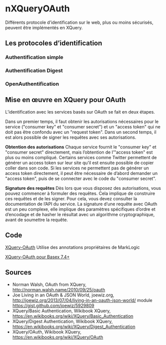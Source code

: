 # nXQueryOAuth

Différents protocole d’identification sur le web, plus ou moins sécurisés, peuvent être implémentés en XQuery.


## Les protocoles d’identification

### Authentification simple

### Authentification Digest

### OpenAuthentification


## Mise en œuvre en XQuery pour OAuth

L’identification avec les services basés sur OAuth se fait en deux étapes.

Dans un premier temps, il faut obtenir les autorisations nécessaires pour le service ("consumer key" et "consumer secret") et un "access token" qui ne doit pas être confondu avec un "request token". Dans un second temps, il est alors possible de signer les requêtes avec ses autorisations.

__Obtention des autorisations__
Chaque service fournit le "consumer key" et "consumer secret" directement, mais l’obtention de l’"access token" est plus ou moins compliqué. Certains services comme Twitter permettent de générer un access token sur leur site qu’il est ensuite possible de copier  coller dans son code. Si les services ne permettent pas de générer un access token directement, il peut être nécessaire de d’abord demander un "access token", puis de se connecter avec le code du "consumer secret".

__Signature des requêtes__
Dès lors que vous disposez des autorisations, vous pouvez commencer à formuler des requêtes. Cela implique de construire ces requêtes et de les signer. Pour cela, vous devez consulter la documentation de l’API du service. La signature d’une requête avec OAuth est un peu complexe, elle implique des paramètres spécifiques d’ordre et d’encodage et de hasher le résultat avec un algorithme cryptographique, avant de soumettre la requête.

## Code

[XQuery-OAuth](https://github.com/ndw/XQuery-OAuth)
Utilise des annotations propriétaires de MarkLogic

[XQuery-OAuth pour Basex 7.4+](https://github.com/apb2006/XQuery-OAuth)


## Sources

- Norman Walsh, OAuth from XQuery, http://norman.walsh.name/2010/09/25/oauth
- Joe Living in an OAuth & JSON World, joewiz.org, http://joewiz.org/2013/07/04/living-in-an-oauth-json-world/
module https://gist.github.com/joewiz/5929809
- XQuery/Basic Authentication, Wikibook XQuery, https://en.wikibooks.org/wiki/XQuery/Basic_Authentication
- XQuery/Digest Authentication, Wikibook XQuery, https://en.wikibooks.org/wiki/XQuery/Digest_Authentication
- XQuery/OAuth, Wikibook XQuery, https://en.wikibooks.org/wiki/XQuery/OAuth
